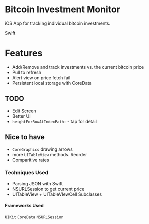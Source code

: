 # Bitcoin Investment Monitor

iOS App for tracking individual bitcoin investments.

Swift

# Features
* Add/Remove and track investments vs. the current bitcoin price
* Pull to refresh
* Alert view on price fetch fail
* Persistent local storage with CoreData

## TODO
* Edit Screen
* Better UI
* `heightForRowAtIndexPath:` - tap for detail

## Nice to have
* `CoreGraphics` drawing arrows
* more `UITableView` methods. Reorder
* Comparitive rates

### Techniques Used
* Parsing JSON with Swift
* NSURLSession to get current price
* UITableView + UITableVIewCell Subclasses

#### Frameworks Used
`UIKit`
`CoreData`
`NSURLSession`
